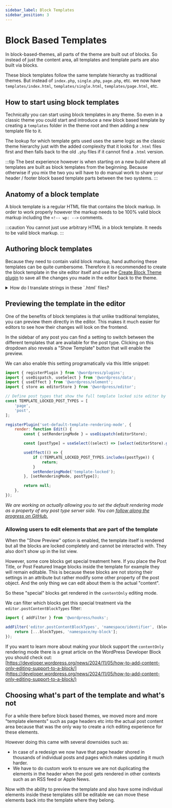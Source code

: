 ```yaml
---
sidebar_label: Block Templates
sidebar_position: 3
---
```


# Block Based Templates

In block-based-themes, all parts of the theme are built out of blocks. So instead of just the content area, all templates and template parts are also built via blocks.

These block templates follow the same template hierarchy as traditional themes. But instead of `index.php`, `single.php`, `page.php`, etc. we now have `templates/index.html`, `templates/single.html`, `templates/page.html`, etc.

## How to start using block templates

Technically you can start using block templates in any theme. So even in a classic theme you could start and introduce a new block based template by creating a `templates` folder in the theme root and then adding a new template file to it.

The lookup for which template gets used uses the same logic as the classic theme hierarchy just with the added complexity that it looks for `.html` files first and then falls back to the old `.php` files if it cannot find a `.html` version.

:::tip
The best experience however is when starting on a new build where all templates are built as block templates from the beginning. Because otherwise if you mix the two you will have to do manual work to share your header / footer block based template parts between the two systems.
:::

## Anatomy of a block template

A block template is a regular HTML file that contains the block markup. In order to work properly however the markup needs to be 100% valid block markup including the `<!-- wp: -->` comments.

:::caution
You cannot just use arbitrary HTML in a block template. It needs to be valid block markup.
:::

## Authoring block templates

Because they need to contain valid block markup, hand authoring these templates can be quite cumbersome. Therefore it is recommended to create the block template in the site editor itself and use the [Create Block Theme plugin](https://wordpress.org/plugins/create-block-theme/) to save all the changes you made in the editor back to the theme.

<details>
<summary>How do I translate strings in these `.html` files?</summary>

Because these are just HTML files, you can't use the `__()` function to translate strings directly. The workaround that has been established for this is to put all the contents of the template into a pattern instead which can be a `.php` file and then use the `__()` function in there. This pattern can then be referenced in the `.html` file via the `core/pattern` block.

```php title="patterns/single-post.php"
<?php
/**
 * Title: Single Post Pattern
 * Slug: single-post
 * Inserter: false
 */

?>

<!-- wp:paragraph -->
<p><?php esc_html_e( 'Hello World!', 'textdomain' ); ?></p>
<!-- /wp:paragraph -->
```

```html title="templates/single.html"
<!-- wp:pattern {"slug":"single-post"} /-->
```

Luckily, the Create Block Theme plugin does this for you automatically if you check the "Translate strings" checkbox when saving the template.

</details>

## Previewing the template in the editor

One of the benefits of block templates is that unlike traditional templates, you can preview them directly in the editor. This makes it much easier for editors to see how their changes will look on the frontend.

In the sidebar of any post you can find a setting to switch between the different templates that are available for the post type. Clicking on this dropdown also reveals a "Show Template" button that will enable the preview.

We can also enable this setting programatically via this little snippet:

```js
import { registerPlugin } from '@wordpress/plugins';
import { useDispatch, useSelect } from '@wordpress/data';
import { useEffect } from '@wordpress/element';
import { store as editorStore } from '@wordpress/editor';

// Define post types that show the full template locked site editor by default.
const TEMPLATE_LOCKED_POST_TYPES = [
	'page',
	'post',
];

registerPlugin('set-default-template-rendering-mode', {
	render: function Edit() {
		const { setRenderingMode } = useDispatch(editorStore);

		const [postType] = useSelect((select) => [select(editorStore).getCurrentPostType()], []);

		useEffect(() => {
			if (!TEMPLATE_LOCKED_POST_TYPES.includes(postType)) {
				return;
			}
			setRenderingMode('template-locked');
		}, [setRenderingMode, postType]);

		return null;
	},
});
```

_We are working on actually allowing you to set the default rendering mode as a property of any post type server side. You can [follow along the progress on GitHub.](https://github.com/WordPress/gutenberg/issues/58038)_

### Allowing users to edit elements that are part of the template

When the "Show Preview" option is enabled, the template itself is rendered but all the blocks are locked completely and cannot be interacted with. They also don't show up in the list view.

However, some core blocks get special treatment here. If you place the Post Title, or Post Featured Image blocks inside the template for example they will remain editable. This is because these blocks are not storing their settings in an attribute but rather modify some other property of the post object. And the only thing we can edit about them is the actual "content".

So these "special" blocks get rendered in the `contentOnly` editing mode.

We can filter which blocks get this special treatment via the `editor.postContentBlockTypes` filter:

```js
import { addFilter } from '@wordpress/hooks';

addFilter('editor.postContentBlockTypes', 'namespace/identifier', (blockTypes) => {
	return [...blockTypes, 'namespace/my-block'];
});
```

If you want to learn more about making your block support the `contentOnly` rendering mode there is a great article on the WordPress Developer Block you should check out: [https://developer.wordpress.org/news/2024/11/05/how-to-add-content-only-editing-support-to-a-block/](https://developer.wordpress.org/news/2024/11/05/how-to-add-content-only-editing-support-to-a-block/)

## Choosing what's part of the template and what's not

For a while there before block based themes, we moved more and more "template elements" such as page headers etc into the actual post content area because that was the only way to create a rich editing experience for these elements.

However doing this came with several downsides such as:

- In case of a redesign we now have that page header shored in thousands of individual posts and pages which makes updating it much harder.
- We have to do custom work to ensure we are not duplicating the elements in the header when the post gets rendered in other contexts such as an RSS feed or Apple News.

Now with the ability to preview the template and also have some individual elements inside these templates still be editable we can move these elements back into the template where they belong.
